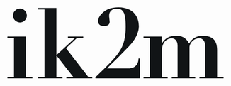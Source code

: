<div style="padding:8px">
    <svg id="logo" xmlns="http://www.w3.org/2000/svg" viewBox="0 0 708.8 232.97">
        <path d="M60.48,95.68v132.8h21.44v4.48H0v-4.48h21.44V100.16H0v-4.48h60.48ZM40.96,49.6c-12.48,0-22.72-10.24-22.72-22.72S28.48,4.16,40.96,4.16s22.72,10.24,22.72,22.72-10.24,22.72-22.72,22.72Z"/>
        <path d="M160.64,2.24v152.64h1.6l59.52-54.72h-23.36v-4.48h50.24v4.48h-20.48l-35.84,33.92,73.28,94.4h12.48v4.48h-84.8v-4.48h23.04l-54.08-69.12h-1.6v69.12h19.84v4.48h-80v-4.48h21.12V6.72h-21.12V2.24h60.16Z"/>
        <path d="M399.67,126.4c-24.64,25.6-48.96,49.92-72.96,73.28h71.04c20.16,0,32-12.8,32-32.32h4.8v65.6h-145.92v-4.48c5.44-4.8,19.52-18.24,41.92-40.64,22.72-22.4,37.76-41.92,45.44-58.88,8-16.96,11.84-39.04,11.84-65.6,0-23.04-2.24-38.72-6.72-46.72-4.16-8-11.52-12.16-21.44-12.16-16.96,0-26.24,8.32-26.24,24.64l1.92,18.24c0,10.56-8.32,14.08-18.24,14.08-14.08,0-19.52-5.76-19.52-16.32s6.08-20.8,18.24-30.4c12.16-9.92,28.16-14.72,48-14.72,42.56,0,67.2,24.64,67.2,62.08,0,19.52-10.88,43.2-31.36,64.32Z"/>
        <path d="M639.36,92.8c26.88,0,48.32,9.6,48.32,45.76v89.92h21.12v4.48h-79.04v-4.48h18.88v-100.16c0-16.32-5.76-26.88-21.12-26.88-13.76,0-30.4,13.44-30.4,31.04v96h18.88v4.48h-77.12v-4.48h19.2v-102.72c0-16.96-9.28-24.32-19.52-24.32s-32,7.36-32,42.56v84.48h18.88v4.48h-79.04v-4.48h21.12V100.16h-21.12v-4.48h59.52v22.72h.64c9.28-16.64,24.96-25.6,44.48-25.6,21.44,0,34.88,6.08,44.8,25.6,8.64-15.68,24.32-25.6,43.52-25.6Z"/>
    </svg>
</div>

<style>
    #logo{
        fill:#111416
    }

    @media (prefers-color-scheme: dark) {
        #logo{
            fill:#F2EDE7
        }
    }
</style>
